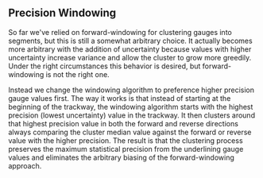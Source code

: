 ## Precision Windowing

So far we've relied on forward-windowing for clustering gauges into segments,
but this is still a somewhat arbitrary choice. It actually becomes more 
arbitrary with the addition of uncertainty because values with higher 
uncertainty increase variance and allow the cluster to grow more greedily. 
Under the right circumstances this behavior is desired, but forward-windowing
is not the right one.

Instead we change the windowing algorithm to preference higher precision 
gauge values first. The way it works is that instead of starting at the 
beginning of the trackway, the windowing algorithm starts with the highest
precision (lowest uncertainty) value in the trackway. It then clusters
around that highest precision value in both the forward and reverse
directions always comparing the cluster median value against the forward or 
reverse value with the higher precision. The result is that the clustering
process preserves the maximum statistical precision from the underlining gauge 
values and eliminates the arbitrary biasing of the forward-windowing approach.